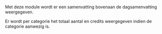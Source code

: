 Met deze module wordt er een samenvatting bovenaan de dagsamenvatting weergegeven.

Er wordt per categorie het totaal aantal en credits weergegeven indien de categorie aanwezig is.
